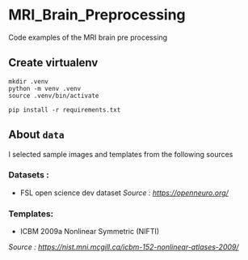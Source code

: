 # MRI_Brain_Preprocessing
Code examples of the MRI brain pre processing 

## Create virtualenv
```
mkdir .venv
python -m venv .venv
source .venv/bin/activate

pip install -r requirements.txt
```

## About `data`
I selected sample images and templates from the following sources

### Datasets :
- FSL open science dev dataset
*Source : https://openneuro.org/*

### Templates:
- ICBM 2009a Nonlinear Symmetric (NIFTI)

*Source : https://nist.mni.mcgill.ca/icbm-152-nonlinear-atlases-2009/*
